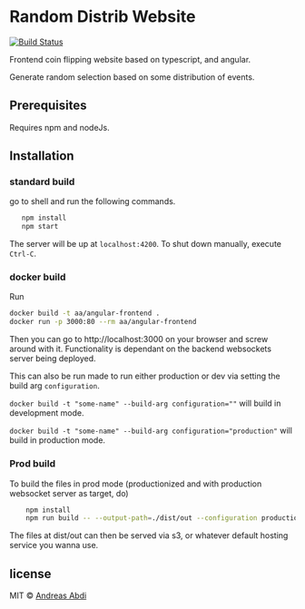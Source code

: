 # Random Distrib Website

[![Build Status](https://travis-ci.org/AndreasAbdi/randomDistrib.svg?branch=master)](https://travis-ci.org/AndreasAbdi/randomDistrib)

Frontend coin flipping website based on typescript, and angular.

Generate random selection based on some distribution of events.

## Prerequisites

Requires npm and nodeJs.

## Installation

### standard build

go to shell and run the following commands.

```bash
   npm install
   npm start
```

The server will be up at `localhost:4200`.
To shut down manually, execute `Ctrl-C`.

### docker build

Run

```bash
docker build -t aa/angular-frontend .
docker run -p 3000:80 --rm aa/angular-frontend
```

Then you can go to http://localhost:3000 on your browser and screw around with it.
Functionality is dependant on the backend websockets server being deployed.

This can also be run made to run either production or dev via setting the build arg `configuration`.

`docker build -t "some-name" --build-arg configuration=""` will build in development mode.

`docker build -t "some-name" --build-arg configuration="production"` will build in production mode.

### Prod build

To build the files in prod mode (productionized and with production websocket server as target, do)

```bash
    npm install
    npm run build -- --output-path=./dist/out --configuration production
```

The files at dist/out can then be served via s3, or whatever default hosting service you wanna use.

## license

MIT © [Andreas Abdi](https://github.com/AndreasAbdi)
